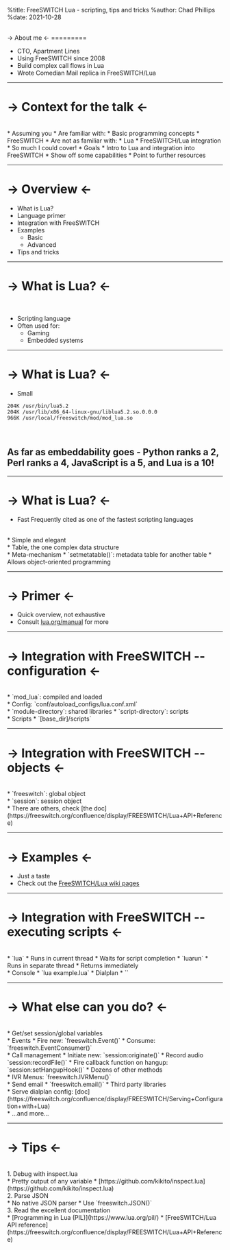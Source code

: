 %title: FreeSWITCH Lua - scripting, tips and tricks
%author: Chad Phillips
%date: 2021-10-28

<br>
-> About me <-
=========

* CTO, Apartment Lines
* Using FreeSWITCH since 2008
* Build complex call flows in Lua
* Wrote Comedian Mail replica in FreeSWITCH/Lua

----

-> Context for the talk <-
=========

<br>
* Assuming you
  * Are familiar with:
    * Basic programming concepts
    * FreeSWITCH
  * Are not as familiar with:
    * Lua
    * FreeSWITCH/Lua integration
<br>
* So much I could cover!
* Goals
  * Intro to Lua and integration into FreeSWITCH
  * Show off some capabilities
  * Point to further resources

----

-> Overview <-
=========

* What is Lua?
* Language primer
* Integration with FreeSWITCH
* Examples
  * Basic
  * Advanced
* Tips and tricks

----

-> What is Lua? <-
=========
<br>

* Scripting language
* Often used for:
  * Gaming
  * Embedded systems

----

-> What is Lua? <-
=========
* Small


```
204K /usr/bin/lua5.2
204K /usr/lib/x86_64-linux-gnu/liblua5.2.so.0.0.0
966K /usr/local/freeswitch/mod/mod_lua.so
```
<br>

## As far as embeddability goes - Python ranks a 2, Perl ranks a 4, JavaScript is a 5, and Lua is a 10!

----

-> What is Lua? <-
=========
* Fast
  Frequently cited as one of the fastest scripting languages
<br>
* Simple and elegant
<br>
  * Table, the one complex data structure
<br>
  * Meta-mechanism
    * `setmetatable()`: metadata table for another table
    * Allows object-oriented programming

----

-> Primer <-
=========

* Quick overview, not exhaustive
* Consult [lua.org/manual](https://www.lua.org/manual/) for more

----

-> Integration with FreeSWITCH -- configuration <-
=========

<br>
* `mod_lua`: compiled and loaded
<br>
* Config: `conf/autoload_configs/lua.conf.xml`
<br>
  * `module-directory`: shared libraries
  * `script-directory`: scripts
<br>
* Scripts
  * `[base_dir]/scripts`

----

-> Integration with FreeSWITCH -- objects <-
=========

<br>
* `freeswitch`: global object
<br>
* `session`: session object
<br>
* There are others, check [the doc](https://freeswitch.org/confluence/display/FREESWITCH/Lua+API+Reference)

----

-> Examples <-
=========

* Just a taste
* Check out the [FreeSWITCH/Lua wiki pages](https://freeswitch.org/confluence/display/FREESWITCH/mod_lua)

----

-> Integration with FreeSWITCH -- executing scripts <-
=========

<br>
* `lua`
  * Runs in current thread
  * Waits for script completion
* `luarun`
  * Runs in separate thread
  * Returns immediately
<br>
* Console
  * `lua example.lua`
* Dialplan
  * `<action application="lua" data="example.lua"/>`

----

-> What else can you do? <-
=========

<br>
* Get/set session/global variables
<br>
* Events
  * Fire new: `freeswitch.Event()`
  * Consume: `freeswitch.EventConsumer()`
<br>
* Call management
  * Initiate new: `session:originate()`
  * Record audio `session:recordFile()`
  * Fire callback function on hangup: `session:setHangupHook()`
  * Dozens of other methods
<br>
* IVR Menus: `freeswitch.IVRMenu()`
<br>
* Send email
  * `freeswitch.email()`
  * Third party libraries
<br>
* Serve dialplan config: [doc](https://freeswitch.org/confluence/display/FREESWITCH/Serving+Configuration+with+Lua)
<br>
* ...and more...

----

->  Tips <-
=========

<br>
1. Debug with inspect.lua
<br>
  * Pretty output of any variable
  * [https://github.com/kikito/inspect.lua](https://github.com/kikito/inspect.lua)
<br>
2. Parse JSON
<br>
  * No native JSON parser
  * Use `freeswitch.JSON()`
<br>
3. Read the excellent documentation
<br>
  * [Programming in Lua (PIL)](https://www.lua.org/pil/)
  * [FreeSWITCH/Lua API reference](https://freeswitch.org/confluence/display/FREESWITCH/Lua+API+Reference)
